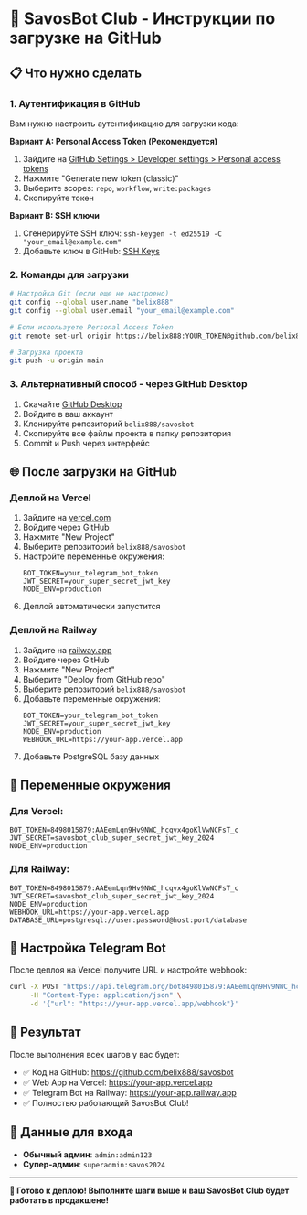# 🚀 SavosBot Club - Инструкции по загрузке на GitHub

## 📋 Что нужно сделать

### 1. Аутентификация в GitHub
Вам нужно настроить аутентификацию для загрузки кода:

**Вариант A: Personal Access Token (Рекомендуется)**
1. Зайдите на [GitHub Settings > Developer settings > Personal access tokens](https://github.com/settings/tokens)
2. Нажмите "Generate new token (classic)"
3. Выберите scopes: `repo`, `workflow`, `write:packages`
4. Скопируйте токен

**Вариант B: SSH ключи**
1. Сгенерируйте SSH ключ: `ssh-keygen -t ed25519 -C "your_email@example.com"`
2. Добавьте ключ в GitHub: [SSH Keys](https://github.com/settings/keys)

### 2. Команды для загрузки

```bash
# Настройка Git (если еще не настроено)
git config --global user.name "belix888"
git config --global user.email "your_email@example.com"

# Если используете Personal Access Token
git remote set-url origin https://belix888:YOUR_TOKEN@github.com/belix888/savosbot.git

# Загрузка проекта
git push -u origin main
```

### 3. Альтернативный способ - через GitHub Desktop
1. Скачайте [GitHub Desktop](https://desktop.github.com/)
2. Войдите в ваш аккаунт
3. Клонируйте репозиторий `belix888/savosbot`
4. Скопируйте все файлы проекта в папку репозитория
5. Commit и Push через интерфейс

## 🌐 После загрузки на GitHub

### Деплой на Vercel
1. Зайдите на [vercel.com](https://vercel.com)
2. Войдите через GitHub
3. Нажмите "New Project"
4. Выберите репозиторий `belix888/savosbot`
5. Настройте переменные окружения:
   ```
   BOT_TOKEN=your_telegram_bot_token
   JWT_SECRET=your_super_secret_jwt_key
   NODE_ENV=production
   ```
6. Деплой автоматически запустится

### Деплой на Railway
1. Зайдите на [railway.app](https://railway.app)
2. Войдите через GitHub
3. Нажмите "New Project"
4. Выберите "Deploy from GitHub repo"
5. Выберите репозиторий `belix888/savosbot`
6. Добавьте переменные окружения:
   ```
   BOT_TOKEN=your_telegram_bot_token
   JWT_SECRET=your_super_secret_jwt_key
   NODE_ENV=production
   WEBHOOK_URL=https://your-app.vercel.app
   ```
7. Добавьте PostgreSQL базу данных

## 🔧 Переменные окружения

### Для Vercel:
```env
BOT_TOKEN=8498015879:AAEemLqn9Hv9NWC_hcqvx4goKlVwNCFsT_c
JWT_SECRET=savosbot_club_super_secret_jwt_key_2024
NODE_ENV=production
```

### Для Railway:
```env
BOT_TOKEN=8498015879:AAEemLqn9Hv9NWC_hcqvx4goKlVwNCFsT_c
JWT_SECRET=savosbot_club_super_secret_jwt_key_2024
NODE_ENV=production
WEBHOOK_URL=https://your-app.vercel.app
DATABASE_URL=postgresql://user:password@host:port/database
```

## 📱 Настройка Telegram Bot

После деплоя на Vercel получите URL и настройте webhook:

```bash
curl -X POST "https://api.telegram.org/bot8498015879:AAEemLqn9Hv9NWC_hcqvx4goKlVwNCFsT_c/setWebhook" \
     -H "Content-Type: application/json" \
     -d '{"url": "https://your-app.vercel.app/webhook"}'
```

## 🎯 Результат

После выполнения всех шагов у вас будет:
- ✅ Код на GitHub: https://github.com/belix888/savosbot
- ✅ Web App на Vercel: https://your-app.vercel.app
- ✅ Telegram Bot на Railway: https://your-app.railway.app
- ✅ Полностью работающий SavosBot Club!

## 🔑 Данные для входа

- **Обычный админ**: `admin:admin123`
- **Супер-админ**: `superadmin:savos2024`

---

**🚀 Готово к деплою! Выполните шаги выше и ваш SavosBot Club будет работать в продакшене!**
